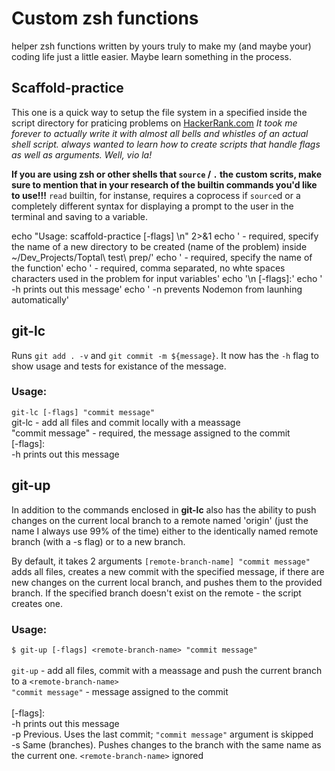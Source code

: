# Custom zsh functions

helper zsh functions written by yours truly to make my (and maybe your) coding life just a little easier. Maybe learn something in the process.

## Scaffold-practice

This one is a quick way to setup the file system in a specified inside the script directory for praticing problems on [HackerRank.com](https://www.hackerrank.com/)
_It took me forever to actually write it with almost all bells and whistles of an actual shell script. always wanted to learn how to create scripts that handle flags as well as arguments. Well, vio la!_

**If you are using zsh or other shells that `source` / `.` the custom scrits, make sure to mention that in your research of the builtin commands you'd like to use!!!**
`read` builtin, for instanse, requires a coprocess if `source`d or a completely different syntax for displaying a prompt to the user in the terminal and saving to a variable.

echo "Usage:  scaffold-practice [-flags] <dirName> <functionName> <variables>\n" 2>&1
  echo '  <dirName> - required, specify the name of a new directory to be created (name of the problem) inside ~/Dev_Projects/Toptal\ test\ prep/'
  echo '  <functionName> - required, specify the name of the function'
  echo '  <variables> - required, comma separated, no whte spaces characters used in the problem for input variables'
  echo '\n [-flags]:'
  echo '   -h   prints out this message'
  echo '   -n   prevents Nodemon from launhing automatically'

## git-lc

Runs `git add . -v` and `git commit -m ${message}`. It now has the `-h` flag to show usage and tests for existance of the message. <br />

### Usage:
`git-lc [-flags] "commit message"`<br />
git-lc - add all files and commit locally with a meassage<br />
"commit message" - required, the message assigned to the commit<br />
[-flags]:<br />
-h    prints out this message

## git-up

In addition to the commands enclosed in **git-lc** also has the ability to push changes on the current local branch to a remote named 'origin' (just the name I always use 99% of the time) either to the identically named remote branch (with a -s flag) or to a new branch.

By default, it takes 2 arguments `[remote-branch-name] "commit message"` adds all files, creates a new commit with the specified message, if there are new changes on the current local branch, and pushes them to the provided branch. If the specified branch doesn't exist on the remote - the script creates one.

### Usage:
`$ git-up [-flags] <remote-branch-name> "commit message"` <br />
<br />
`git-up` - add all files, commit with a meassage and push the current branch to a `<remote-branch-name>`<br />
`"commit message"` - message assigned to the commit<br /><br />
[-flags]:<br />
  -h    prints out this message<br />
  -p    Previous. Uses the last commit; `"commit message"` argument is skipped<br />
  -s    Same (branches). Pushes changes to the branch with the same name as the current one. `<remote-branch-name>` ignored
